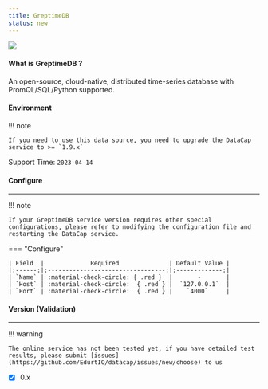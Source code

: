 ```yaml
---
title: GreptimeDB
status: new
---
```


<img src="/assets/plugin/greptimedb.svg" class="connector-content-logo" />

#### What is GreptimeDB ?

An open-source, cloud-native, distributed time-series database with PromQL/SQL/Python supported.

#### Environment

!!! note

    If you need to use this data source, you need to upgrade the DataCap service to >= `1.9.x`

Support Time: `2023-04-14`

#### Configure

---

!!! note

    If your GreptimeDB service version requires other special configurations, please refer to modifying the configuration file and restarting the DataCap service.

=== "Configure"

    | Field  |             Required              | Default Value |
    |:------:|:---------------------------------:|:-------------:|
    | `Name` | :material-check-circle: { .red }  |       -       |
    | `Host` | :material-check-circle:  { .red } |  `127.0.0.1`  |
    | `Port` | :material-check-circle:  { .red } |    `4000`     |

#### Version (Validation)

---

!!! warning

    The online service has not been tested yet, if you have detailed test results, please submit [issues](https://github.com/EdurtIO/datacap/issues/new/choose) to us

- [x] 0.x

